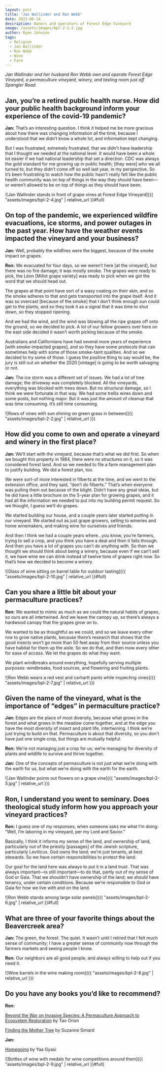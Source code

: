 ```yaml
---
layout: post
title: "Jan Wallinder and Ron Webb"
date: 2021-06-14
description: Owners and operators of Forest Edge Vineyard
image: /assets/images/bpl-2-1-2.jpg
author: Ryan Johnson
tags: 
  - Religion
  - Jan Wallinder
  - Ron Webb
  - Wine
  - Farm
---
```


_Jan Wallinder and her husband Ron Webb own and operate Forest Edge Vineyard, a permaculture vineyard, winery, and tasting room just off Spangler Road._

## Jan, you’re a retired public health nurse. How did your public health background inform your experience of the covid-19 pandemic?

**Jan:** That’s an interesting question. I think it helped me be more gracious about how there was changing information all the time, because I understood that we didn’t know a whole lot, and information kept changing. 

But I was frustrated, extremely frustrated, that we didn’t have leadership that I thought we needed at the national level. It would have been a whole lot easier if we had national leadership that set a direction. CDC was always the gold standard for me growing up in public health; [they were] who we all turned to, but they didn’t come off so well last year, in my perspective. So it’s been frustrating to watch how the public hasn’t really felt like the public health community was on top of things in the way they should have been—or weren’t allowed to be on top of things as they should have been.

![Jan Wallinder stands in front of grape vines at Forest Edge Vineyard]({{ "assets/images/bpl-2-4.jpg" | relative_url }}#full)

## On top of the pandemic, we experienced wildfire evacuations, ice storms, and power outages in the past year. How have the weather events impacted the vineyard and your business?

**Jan:** Well, probably the wildfires were the biggest, because of the smoke impact on grapes. 

**Ron:** We evacuated for four days, so we weren’t here [at the vineyard], but there was no fire damage; it was mostly smoke. The grapes were ready to pick, the Léon [Millot grape variety] was ready to pick when we got the word that we should head out. 

The grapes at that point have sort of a waxy coating on their skin, and so the smoke adheres to that and gets transported into the grape itself. And it was so overcast [because of the smoke] that I don’t think enough sun could get to the plants, and so they took it as a signal that it was time to shut down, so they stopped ripening.

And we had the wind, and the wind was blowing all the ripe grapes off onto the ground, so we decided to pick. A lot of our fellow growers over here on the east side decided it wasn’t worth picking because of the smoke. 

Australians and Californians have had several more years of experience [with smoke-impacted grapes], and so they have some protocols that can sometimes help with some of those smoke-taint qualities. And so we decided to try some of those. I guess the positive thing to say would be, the jury is still out on whether the 2020 [vintage] is going to be worth salvaging or not.

**Jan:** The ice storm was a different set of issues. We had a lot of tree damage; the driveway was completely blocked. All the vineyards, everything was blocked with trees down. But no structural damage, so I think we were fortunate in that way. We had some trellis wires down and some posts, but nothing major. But it was just the amount of cleanup that was time consuming. It’s still time consuming.

![Rows of vines with sun shining on green grass in between]({{ "assets/images/bpl-2-2.jpg" | relative_url }})

## How did you come to own and operate a vineyard and winery in the first place?

**Jan:** We’ll start with the vineyard, because that’s what we did first. So when we bought this property in 1984, there were no structures on it, so it was considered forest land. And so we needed to file a farm management plan to justify building. We did a forest plan, too. 

We were sort-of more interested in filberts at the time, and we went to the extension office, and they said, “don’t do filberts.” That’s when everyone was pulling them out because of the blight. Didn’t have any great ideas, but he did have a little brochure on the 5-year plan for growing grapes, and it had all the information we needed to put into my building permit request. So we thought, I guess we’ll do grapes.

We started building our house, and a couple years later started putting in our vineyard. We started out as just grape growers, selling to wineries and home winemakers, and making wine for ourselves and friends. 

And then I think we had a couple years where...you know, you’re farmers, trying to sell a crop, and you think you have a deal and then it falls through. And then you have a lot of grapes you can’t do anything with. So then we thought we should think about being a winery, because even if we can’t sell it, we have wine we can drink instead of twelve tons of grapes right now. So that’s how we decided to become a winery.

![Glass of wine sitting on barrel table for outdoor tasting]({{ "assets/images/bpl-2-10.jpg" | relative_url }}#full)

## Can you share a little bit about your permaculture practices?

**Ron:** We wanted to mimic as much as we could the natural habits of grapes, so ours are all intertwined. And we leave the canopy up, so there’s always a hardwood canopy that the grapes grow on to. 

We wanted to be as thoughtful as we could, and so we leave every other row to grow native plants, because there’s research that shows that the good insects won’t go more than 50 feet away from their source unless you have habitat for them up the aisle. So we do that, and then mow every other for ease of access. We let the grapes do what they want.

We plant windbreaks around everything, hopefully serving multiple purposes: windbreaks, food sources, and flowering and fruiting plants.

![Ron Webb wears a red vest and carhartt pants while inspecting vines]({{ "assets/images/bpl-2-7.jpg" | relative_url }})

## Given the name of the vineyard, what is the importance of “edges” in permaculture practice?

**Jan:** Edges are the place of most diversity, because what grows in the forest and what grows in the meadow come together, and at the edge you have the most diversity of insect and plant life, intertwining. I think we’re just trying to build on that. Permaculture is about that diversity, so you don’t have just one single crop, but things are mutually helpful. 

**Ron:** We’re not managing just a crop for us; we’re managing for diversity of plants and wildlife to survive and thrive together.

**Jan:** One of the concepts of permaculture is not just what we’re doing with the earth for us, but what we’re doing with the earth for the earth. 

![Jan Wallinder points out flowers on a grape vine]({{ "assets/images/bpl-2-5.jpg" | relative_url }})

## Ron, I understand you went to seminary. Does theological study inform how you approach your vineyard practices?

**Ron:** I guess one of my responses, when someone asks me what I’m doing: “Well, I’m laboring in my vineyard, per my Lord and Savior.”

Basically, I think it informs my sense of the land, and ownership of land, particularly out of the priestly [passages] of the Jewish scripture, particularly Leviticus. God owns the land; we’re just tenants, at best stewards. So we have certain responsibilities to protect the land. 

Our goal for the land here was always to put it in a land trust. That was always important—is still important—to do that, partly out of my sense of God or Gaia. That we shouldn’t have ownership of the land; we should have tenancy, under certain conditions. Because we’re responsible to God or Gaia for how we live with and on the land.

![Ron Webb stands among large solar panels]({{ "assets/images/bpl-2-6.jpg" | relative_url }}#full)

## What are three of your favorite things about the Beavercreek area?

**Jan:** The green, the forest. The quiet. It wasn’t until I retired that I felt much sense of community; I have a greater sense of community now through the farmers markets and seeing people I know.

**Ron:** Our neighbors are all good people, and always willing to help out if you need it. 

![Wine barrels in the wine making room]({{ "assets/images/bpl-2-8.jpg" | relative_url }})

## Do you have any books you’d like to recommend?

**Ron:**

[Beyond the War on Invasive Species: A Permaculture Approach to Ecosystem Restoration](https://www.chelseagreen.com/product/beyond-the-war-on-invasive-species/) by Tao Orion

[Finding the Mother Tree](https://suzannesimard.com/finding-the-mother-tree-book/) by Suzanne Simard

**Jan:**

[Homegoing](https://en.wikipedia.org/wiki/Homegoing_(Gyasi_novel)) by Yaa Gyasi

![Bottles of wine with medals for wine competitions around them]({{ "assets/images/bpl-2-9.jpg" | relative_url }}#full)